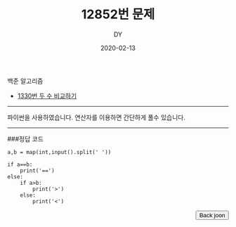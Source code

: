﻿---
layout: post
title:  "12852번 문제"
date:   2020-02-13
author: DY
comments: true
categories: backjoon
---

백준 알고리즘
* [1330번 두 수 비교하기](https://www.acmicpc.net/problem/10869)

---
파이썬을 사용하였습니다. 
연산자를 이용하면 간단하게 풀수 있습니다. 

---
###정답 코드
~~~
a,b = map(int,input().split(' '))

if a==b:
    print('==')
else:
    if a>b:
        print('>')
    else:
        print('<')

~~~
<div style="float: right;">
  <button onclick="location.href='https://www.acmicpc.net/' ">Back joon</button>
</div>
